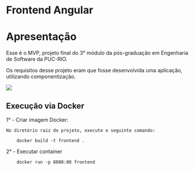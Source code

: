 # Frontend Angular

# Apresentação 

Esse é o MVP, projeto final do 3° módulo da pós-graduação em Engenharia de Software da PUC-RIO.

Os requisitos desse projeto eram que fosse desenvolvida uma aplicação, utilizando componentização.

<img src="\assets\img\requisitos.png">



## Execução via Docker

1° - Criar imagem Docker:

    No diretório raiz do projeto, execute o seguinte comando:
    
        docker build -t frontend .

2° - Executar container

        docker run -p 8080:80 frontend



